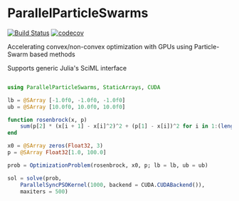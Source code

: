 # ParallelParticleSwarms

[![Build Status](https://github.com/utkarsh530/ParallelParticleSwarms.jl/actions/workflows/CI.yml/badge.svg?branch=main)](https://github.com/utkarsh530/ParallelParticleSwarms.jl/actions/workflows/CI.yml?query=branch%3Amain)
[![codecov](https://codecov.io/gh/utkarsh530/ParallelParticleSwarms.jl/graph/badge.svg?token=H5U5UAIRXX)](https://codecov.io/gh/utkarsh530/ParallelParticleSwarms.jl)

Accelerating convex/non-convex optimization with GPUs using Particle-Swarm based methods

Supports generic Julia's SciML interface

```julia

using ParallelParticleSwarms, StaticArrays, CUDA

lb = @SArray [-1.0f0, -1.0f0, -1.0f0]
ub = @SArray [10.0f0, 10.0f0, 10.0f0]

function rosenbrock(x, p)
    sum(p[2] * (x[i + 1] - x[i]^2)^2 + (p[1] - x[i])^2 for i in 1:(length(x) - 1))
end

x0 = @SArray zeros(Float32, 3)
p = @SArray Float32[1.0, 100.0]

prob = OptimizationProblem(rosenbrock, x0, p; lb = lb, ub = ub)

sol = solve(prob,
    ParallelSyncPSOKernel(1000, backend = CUDA.CUDABackend()),
    maxiters = 500)
```
